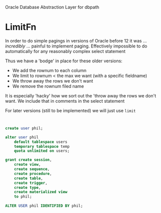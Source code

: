 Oracle Database Abstraction Layer for dbpath

# LimitFn
In order to do simple pagings in versions of Oracle before 12 it was ... _incredibly_ ... painful to implement 
paging. Effectively impossible to do automatically for any reasonably complex select statement

Thus we have a 'bodge' in place for these older versions:
* We add the rownum to each column
* We limit to rownum < the max we want (with a specific fieldname)
* We throw away the rows we don't want
* We remove the rownum filed name

It is especially 'hacky' how we sort out the 'throw away the rows we don't want. We include that in comments 
in the select statement

For later versions (still to be implemented) we will just use `limit`







```sql


create user phil;

alter user phil
    default tablespace users
    temporary tablespace temp
    quota unlimited on users;

grant create session,
    create view,
    create sequence,
    create procedure,
    create table,
    create trigger,
    create type,
    create materialized view
    to phil;
        
ALTER USER phil IDENTIFIED BY phil;
```